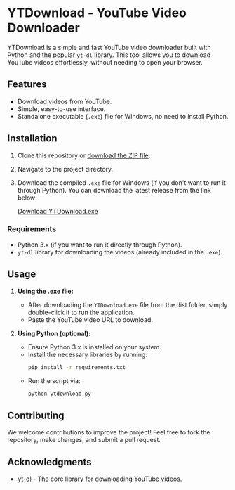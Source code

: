 # YTDownload - YouTube Video Downloader

YTDownload is a simple and fast YouTube video downloader built with Python and the popular `yt-dl` library. This tool allows you to download YouTube videos effortlessly, without needing to open your browser.

## Features

- Download videos from YouTube.
- Simple, easy-to-use interface.
- Standalone executable (`.exe`) file for Windows, no need to install Python.

## Installation

1. Clone this repository or [download the ZIP file](https://github.com/anileshwar12/ytdownload/archive/main.zip).
2. Navigate to the project directory.
3. Download the compiled `.exe` file for Windows (if you don't want to run it through Python).
   You can download the latest release from the link below:

   [Download YTDownload.exe](https://github.com/anileshwar12/ytdownload/raw/refs/heads/main/dist/ytdownload.exe)

### Requirements

- Python 3.x (if you want to run it directly through Python).
- `yt-dl` library for downloading the videos (already included in the `.exe`).

## Usage

1. **Using the .exe file:**
   - After downloading the `YTDownload.exe` file from the dist folder, simply double-click it to run the application.
   - Paste the YouTube video URL to download.

2. **Using Python (optional):**
   - Ensure Python 3.x is installed on your system.
   - Install the necessary libraries by running:
     ```bash
     pip install -r requirements.txt
     ```
   - Run the script via:
     ```bash
     python ytdownload.py
     ```

## Contributing

We welcome contributions to improve the project! Feel free to fork the repository, make changes, and submit a pull request.


## Acknowledgments

- [yt-dl](https://github.com/yt-dl/yt-dl) - The core library for downloading YouTube videos.
